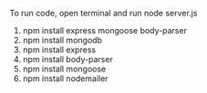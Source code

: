 To run code, open terminal and run node server.js


1. npm install express mongoose body-parser
2. npm install mongodb
3. npm install express
4. npm install body-parser
5. npm install mongoose
6. npm install nodemailer
